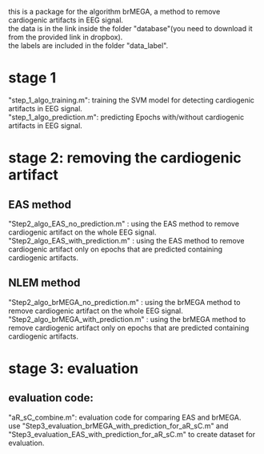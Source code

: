 this is a package for the algorithm brMEGA, a method to remove cardiogenic artifacts in EEG signal.<br/>
the data is in the link inside the folder "database"(you need to download it from the provided link in dropbox).<br/>
the labels are included in the folder "data_label".<br/>
# stage 1
  "step_1_algo_training.m": training the SVM model for detecting cardiogenic artifacts in EEG signal.<br/>
  "step_1_algo_prediction.m": predicting Epochs with/without cardiogenic artifacts in EEG signal.<br/>
  
# stage 2: removing the cardiogenic artifact
 ## EAS method
   "Step2_algo_EAS_no_prediction.m" : using the EAS method to remove cardiogenic artifact on the whole EEG signal.<br/>
   "Step2_algo_EAS_with_prediction.m" : using the EAS method to remove cardiogenic artifact only on  epochs that are predicted containing cardiogenic artifacts.<br/>
 ## NLEM method
   "Step2_algo_brMEGA_no_prediction.m" : using the brMEGA method to remove cardiogenic artifact on the whole EEG signal.<br/>
   "Step2_algo_brMEGA_with_prediction.m" : using the brMEGA method to remove cardiogenic artifact only on  epochs that are predicted containing cardiogenic artifacts.<br/>
# stage 3:  evaluation 
  ## evaluation code: 
  "aR_sC_combine.m": evaluation code for comparing EAS and brMEGA.<br/>
  use "Step3_evaluation_brMEGA_with_prediction_for_aR_sC.m" and "Step3_evaluation_EAS_with_prediction_for_aR_sC.m" to create dataset for evaluation.
  
  
